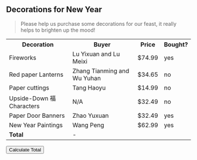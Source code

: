 ## Decorations for New Year
> Please help us purchase some decorations for our feast, it really helps to brighten up the mood!

<table id="decorations" onload="calculatePrice()">
    <tr>
        <th>Decoration</th>
        <th>Buyer</th>
        <th>Price</th>
        <th>Bought?</th>
    </tr>
    <tr>
        <td>Fireworks</td>
        <td>Lu Yixuan and Lu Meixi</td>
        <td>$74.99</td>
        <td>yes</td>
    </tr>
    <tr>
        <td>Red paper Lanterns</td>
        <td>Zhang Tianming and Wu Yuhan</td>
        <td>$34.65</td>
        <td>no</td>
    </tr>
    <tr>
        <td>Paper cuttings</td>
        <td>Tang Haoyu</td>
        <td>$14.99</td>
        <td>no</td>
    </tr>
    <tr>
        <td>Upside-Down 福 Characters</td>
        <td>N/A</td>
        <td>$32.49</td>
        <td>no</td>
    </tr>
    <tr>
        <td>Paper Door Banners</td>
        <td>Zhao Yuxuan</td>
        <td>$32.49</td>
        <td>yes</td>
    </tr>
    <tr>
        <td>New Year Paintings</td>
        <td>Wang Peng</td>
        <td>$62.99</td>
        <td>yes</td>
    </tr>
    <tr>
        <td><strong>Total</strong></td>
        <td> - </td>
        <td id="totalPrice"></td>
        <td></td>
    </tr>
</table>

<button onclick="calculatePrice()">Calculate Total</button>

<script>
    function calculatePrice()
    {
        let decorations = window.document.getElementById("decorations"); 
        let num_rows = decorations.rows.length;
        let total = 0;
        for (let i = 1; i<num_rows-1; i++) {
            let price = decorations.rows[i].cells[2].innerHTML.slice(1);
            let priceInt = parseFloat(price);
            total+=priceInt;
        }
        total = parseFloat(total).toFixed(2)
        let totalPrice = window.document.getElementById("totalPrice");
        totalPrice.innerHTML = "$".concat(String(total));
    }   
    
</script>